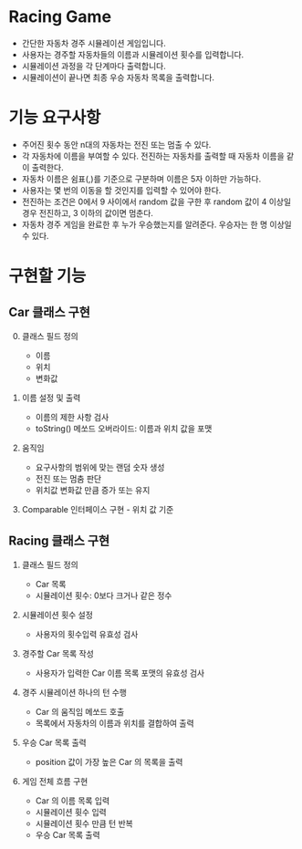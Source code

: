 # Racing Game

  - 간단한 자동차 경주 시뮬레이션 게임입니다.
  - 사용자는 경주할 자동차들의 이름과 시뮬레이션 횟수를 입력합니다.
  - 시뮬레이션 과정을 각 단계마다 출력합니다.
  - 시뮬레이션이 끝나면 최종 우승 자동차 목록을 출력합니다.



# 기능 요구사항

  - 주어진 횟수 동안 n대의 자동차는 전진 또는 멈출 수 있다.
  - 각 자동차에 이름을 부여할 수 있다. 전진하는 자동차를 출력할 때 자동차 이름을 같이 출력한다.
  - 자동차 이름은 쉼표(,)를 기준으로 구분하며 이름은 5자 이하만 가능하다.
  - 사용자는 몇 번의 이동을 할 것인지를 입력할 수 있어야 한다.
  - 전진하는 조건은 0에서 9 사이에서 random 값을 구한 후 random 값이 4 이상일 경우 전진하고, 3 이하의 값이면 멈춘다. 
  - 자동차 경주 게임을 완료한 후 누가 우승했는지를 알려준다. 우승자는 한 명 이상일 수 있다.



# 구현할 기능


  ## Car 클래스 구현

   0. 클래스 필드 정의
       - 이름
       - 위치
       - 변화값

   1. 이름 설정 및 출력
       - 이름의 제한 사항 검사
       - toString() 메쏘드 오버라이드: 이름과 위치 값을 포맷

   2. 움직임
       - 요구사항의 범위에 맞는 랜덤 숫자 생성
       - 전진 또는 멈춤 판단
       - 위치값 변화값 만큼 증가 또는 유지

   3. Comparable 인터페이스 구현
     - 위치 값 기준



  ## Racing 클래스 구현

   1. 클래스 필드 정의
       - Car 목록
       - 시뮬레이션 횟수: 0보다 크거나 같은 정수

   2. 시뮬레이션 횟수 설정
       - 사용자의 횟수입력 유효성 검사

   3. 경주할 Car 목록 작성
       - 사용자가 입력한 Car 이름 목록 포맷의 유효성 검사

   4. 경주 시뮬레이션 하나의 턴 수행
       - Car 의 움직임 메쏘드 호출
       - 목록에서 자동차의 이름과 위치를 결합하여 출력

   5. 우승 Car 목록 출력
       - position 값이 가장 높은 Car 의 목록을 출력

   6. 게임 전체 흐름 구현
       - Car 의 이름 목록 입력
       - 시뮬레이션 휫수 입력
       - 시뮬레이션 횟수 만큼 턴 반복
       - 우승 Car 목록 출력
